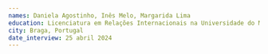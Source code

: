 ```yaml
---
names: Daniela Agostinho, Inês Melo, Margarida Lima
education: Licenciatura em Relações Internacionais na Universidade do Minho
city: Braga, Portugal
date_interview: 25 abril 2024
---
```


